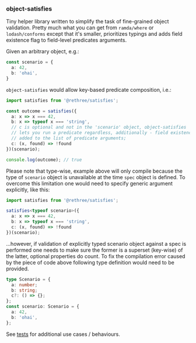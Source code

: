 ### object-satisfies

Tiny helper library written to simplify the task of fine-grained object validation. 
Pretty much what you can get from `ramda/where` or `lodash/conforms` except that it's 
smaller, prioritizes typings and adds field existence flag to field-level predicates arguments.

Given an arbitrary object, e.g.:

```typescript
const scenario = {
  a: 42,
  b: 'ohai',
}
```

`object-satisfies` would allow key-based predicate composition, i.e.:

```typescript
import satisfies from '@rethree/satisfies';

const outcome = satisfies({
  a: x => x === 42,
  b: x => typeof x === 'string',
  // c is optional and not in the 'scenario' object, object-satisfies 
  // lets you run a predicate regardless, additionally - field existence flag is 
  // added to the list of predicate arguments; 
  c: (x, found) => !found     
})(scenario);

console.log(outcome); // true
```

Please note that type-wise, example above will only compile because the type of `scenario` object is 
unavailable at the time `spec` object is defined. To overcome this limitation one would need 
to specify generic argument explicitly, like this:

```typescript
import satisfies from '@rethree/satisfies';

satisfies<typeof scenario>({
  a: x => x === 42,
  b: x => typeof x === 'string',
  c: (x, found) => !found     
})(scenario);
```

...however, if validation of explicitly typed scenario object against a spec is performed one needs 
to make sure the former is a superset (key-wise) of the latter, optional properties do count. To fix the 
compilation error caused by the piece of code above following type definition would need to be
provided.

```typescript
type Scenario = { 
  a: number;
  b: string;
  c?: () => {};
};
const scenario: Scenario = {
  a: 42,
  b: 'ohai',
};
```

See [tests](https://github.com/rethree/object-satisfies/tree/master/lib/test) for additional use cases / behaviours.
